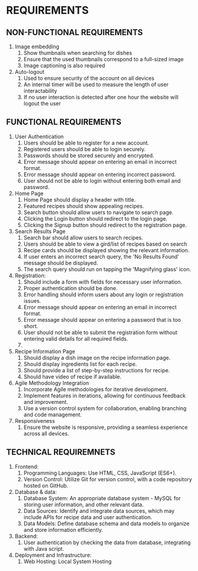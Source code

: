 # REQUIREMENTS

## NON-FUNCTIONAL REQUIREMENTS
   
   1. Image embedding
      1. Show thumbnails when searching for dishes
      2. Ensure that the used thumbnails correspond to a full-sized image
      3. Image captioning is also required
   2. Auto-logout
      1. Used to ensure security of the account on all devices
      2. An internal timer will be used to measure the length of user interactability
      3. If no user interaction is detected after one hour the website will logout the user

## FUNCTIONAL REQUIREMENTS

   1. User Authentication
        1. Users should be able to register for a new account.
        2. Registered users should be able to login securely.
        3. Passwords should be stored securely and encrypted.
        4. Error message should appear on entering an email in incorrect format.
        5. Error message should appear on entering incorrect password.
        6. User should not be able to login without entering both email and password.
   2. Home Page
        1. Home Page should display a header with title.
        2. Featured recipes should show appealing recipes.
        3. Search button should allow users to navigate to search page.
        4. Clicking the Login button should redirect to the login page.
        5. Clicking the Signup button should redirect to the registration page.
   3. Search Results Page
        1. Search bar should allow users to search recipes.
        2. Users should be able to view a gird/list of recipes based on search
        3. Recipe cards should be displayed showing the relevant information.
        4. If user enters an incorrect search query, the 'No Results Found' message should be displayed.
        5. The search query should run on tapping the 'Magnifying glass' icon.
   5.  Registration:
        1. Should include a form with fields for necessary user information.
        2. Proper authentication should be done.
        3. Error handling should inform users about any login or registration issues.
        4. Error message should appear on entering an email in incorrect format.
        5. Error message should appear on entering a password that is too short.
        6. User should not be able to submit the registration form without entering valid details for all required fields.
        7. 
   6. Recipe Information Page
        1. Should display a dish image on the recipe information page.
        2. Should display ingredients list for each recipe.
        3. Should provide a list of step-by-step instructions for recipe.
        4. Should have video of recipe if available.
   7. Agile Methodology Integration
        1. Incorporate Agile methodologies for iterative development.
        2. Implement features in iterations, allowing for continuous feedback and improvement.
        3. Use a version control system for collaboration, enabling branching and code management.
   8. Responsiveness
        1. Ensure the website is responsive, providing a seamless experience across all devices.
   
        
## TECHNICAL REQUIREMNETS

   1. Frontend:
      1. Programming Languages: Use HTML, CSS, JavaScript (ES6+).
      2. Version Control: Utilize Git for version control, with a code repository hosted on GitHub.
   2. Database & data:
      1. Database System: An appropriate database system - MySQL for storing user information, and other relevant data.
      2. Data Sources: Identify and integrate data sources, which may include APIs for recipe data and user authentication.
      3. Data Models: Define database schema and data models to organize and store information efficiently.
   3. Backend:
      1. User authentication by checking the data from database, integrating with Java script.
   4. Deployment and Infrastructure:
      1. Web Hosting: Local System Hosting
